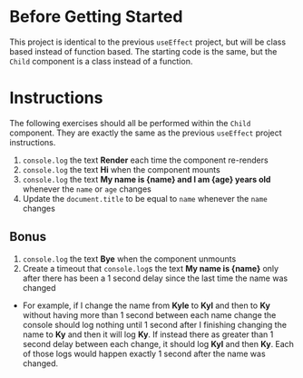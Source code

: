 # Before Getting Started

This project is identical to the previous `useEffect` project, but will be class based instead of function based. The starting code is the same, but the `Child` component is a class instead of a function.

# Instructions

The following exercises should all be performed within the `Child` component. They are exactly the same as the previous `useEffect` project instructions.

1. `console.log` the text **Render** each time the component re-renders
2. `console.log` the text **Hi** when the component mounts
3. `console.log` the text **My name is {name} and I am {age} years old** whenever the `name` or `age` changes
4. Update the `document.title` to be equal to `name` whenever the `name` changes

## Bonus

1. `console.log` the text **Bye** when the component unmounts
2. Create a timeout that `console.log`s the text **My name is {name}** only after there has been a 1 second delay since the last time the name was changed

- For example, if I change the name from **Kyle** to **Kyl** and then to **Ky** without having more than 1 second between each name change the console should log nothing until 1 second after I finishing changing the name to **Ky** and then it will log **Ky**. If instead there as greater than 1 second delay between each change, it should log **Kyl** and then **Ky**. Each of those logs would happen exactly 1 second after the name was changed.
